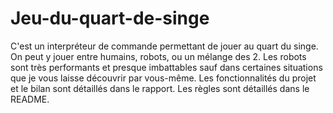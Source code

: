 # Jeu-du-quart-de-singe
C'est un interpréteur de commande permettant de jouer au quart du singe. On peut y jouer entre humains, robots, ou un mélange des 2. Les robots sont très performants et presque imbattables sauf dans certaines situations que je vous laisse découvrir par vous-même. Les fonctionnalités du projet et le bilan sont détaillés dans le rapport.
Les règles sont détaillés dans le README.
